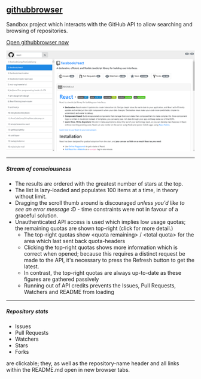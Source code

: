## [githubbrowser](https://github.com/easyTree/githubbrowser)

Sandbox project which interacts with the GitHub API to allow searching and browsing of repositories.

[Open githubbrowser now](https://easytree.github.io/githubbrowser)

![Screenshot of githubbrowser](docs/githubbrowser_screenshot.png)

---
##### Stream of consciousness
  - The results are ordered with the greatest number of stars at the top.
  - The list is lazy-loaded and populates 100 items at a time, in theory without limit.
  - Dragging the scroll thumb around is discouraged *unless you'd like to see an error message* :D - time constraints were not in favour of a graceful solution.
  - Unauthenticated API access is used which implies low usage quotas; the remaining quotas are shown top-right (click for more detail.)
    - The top-right quotas show &lt;quota remaining&gt; / &lt;total quota&gt; for the area which last sent back quota-headers
    - Clicking the top-right quotas shows more information which is correct when opened; because this requires a distinct request be made to the API, it's necessary to press the Refresh button to get the latest.
    - In contrast, the top-right quotas are always up-to-date as these figures are gathered passively
    - Running out of API credits prevents the Issues, Pull Requests, Watchers and README from loading

---

##### Repository stats
  - Issues
  - Pull Requests
  - Watchers
  - Stars
  - Forks

are clickable; they, as well as the repository-name header and all links within the README.md open in new browser tabs.



